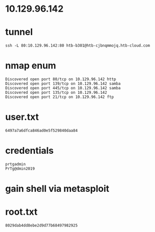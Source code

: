 # 10.129.96.142


# tunnel
```
ssh -L 80:10.129.96.142:80 htb-b301@htb-cjbnqmmojq.htb-cloud.com
```

# nmap enum
```
Discovered open port 80/tcp on 10.129.96.142 http
Discovered open port 139/tcp on 10.129.96.142 samba
Discovered open port 445/tcp on 10.129.96.142 samba
Discovered open port 135/tcp on 10.129.96.142
Discovered open port 21/tcp on 10.129.96.142 ftp
```

# user.txt
```
6497a7a6dfca846ad0e5f529840daa84
```

# credentials
```
prtgadmin
PrTg@dmin2019
```

# gain shell via metasploit

# root.txt
```
8029dab4dd8ebe2d9d77b68497982925
```